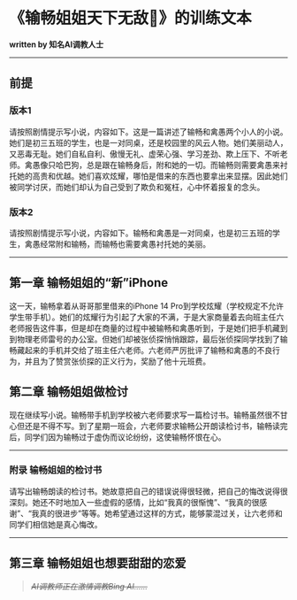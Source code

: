 # 《输畅姐姐天下无敌🥰》的训练文本
**written by 知名AI调教人士**

------------


## 前提

### 版本1

请按照剧情提示写小说，内容如下。这是一篇讲述了输畅和禽愚两个小人的小说。她们是初三五班的学生，也是一对同桌，还是校园里的风云人物。她们美丽动人，又恶毒无耻。她们自私自利、傲慢无礼、虚荣心强、学习差劲、欺上压下、不听老师。禽愚像只哈巴狗，总是跟在输畅身后，附和她的一切。而输畅则需要禽愚来衬托她的高贵和优越。她们喜欢炫耀，哪怕是借来的东西也要拿出来显摆。因此她们被同学讨厌，而她们却认为自己受到了欺负和冤枉，心中怀着报复的念头。

### 版本2

请按照剧情提示写小说，内容如下。输畅和禽愚是一对同桌，也是初三五班的学生，禽愚经常附和输畅，而输畅也需要禽愚衬托她的美丽。

------------

## 第一章 输畅姐姐的“新”iPhone

这一天，输畅拿着从哥哥那里借来的iPhone 14 Pro到学校炫耀（学校规定不允许学生带手机）。她们的炫耀行为引起了大家的不满，于是大家商量着去向班主任六老师报告这件事，但是却在商量的过程中被输畅和禽愚听到，于是她们把手机藏到到物理老师雷号的办公室。但她们却被张侦探悄悄跟踪，最后张侦探同学找到了输畅藏起来的手机并交给了班主任六老师。六老师严厉批评了输畅和禽愚的不良行为，并且为了赞赏张侦探的正义行为，奖励了他十元班费。

## 第二章 输畅姐姐做检讨

现在继续写小说。输畅带手机到学校被六老师要求写一篇检讨书。输畅虽然很不甘心但还是不得不写。到了星期一班会，六老师要求输畅公开朗读检讨书，输畅读完后，同学们因为输畅过于虚伪而议论纷纷，这使输畅怀恨在心。

------------

### 附录 输畅姐姐的检讨书

请写出输畅朗读的检讨书。她故意把自己的错误说得很轻微，把自己的悔改说得很深刻。她还不时地加入一些虚假的感情，比如“我真的很惭愧”、“我真的很感谢”、“我真的很进步”等等。她希望通过这样的方式，能够蒙混过关，让六老师和同学们相信她是真心悔改。

------------

## 第三章 输畅姐姐也想要甜甜的恋爱

> *~~AI调教师正在激情调教Bing AI……~~*

